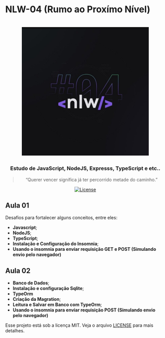 # NLW-04 (Rumo ao Proxímo Nível)


<h1 align="center">
    <img alt="NLW-04" src="public/assets/nlw-04.jpg" width="400px" />
</h1>

<h3 align="center">
  Estudo de JavaScript, NodeJS, Expresss, TypeScript e etc..
</h3>

<blockquote align="center">“Querer vencer significa já ter percorrido metade do caminho.”</blockquote>

<p align="center">

  
  <a href="LICENSE" >
    <img alt="License" src="https://img.shields.io/badge/license-MIT-%23F8952D">
  </a>

</p>

<h2>
  Aula 01
</h2>

Desafios para fortalecer alguns conceitos, entre eles:

- **Javascript**;
- **NodeJS**;
- **TypeScript**;
- **Instalação e Configuração do Insomnia**;
- **Usando o insomnia para enviar requisição GET e POST (Simulando envio pelo navegador)**

<h2>
  Aula 02
</h2>

- **Banco de Dados**;
- **Instalação e configuração Sqlite**;
- **TypeOrm**
- **Criação da Magration**;
- **Leitura e Salvar em Banco com TypeOrm**;
- **Usando o insomnia para enviar requisição POST (Simulando envio pelo navegador)**

Esse projeto está sob a licença MIT. Veja o arquivo [LICENSE](../LICENSE) para mais detalhes.
